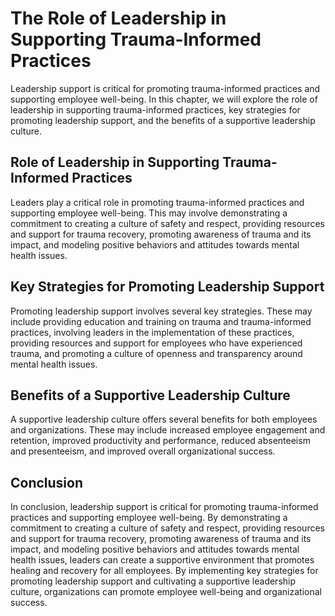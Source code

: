 # The Role of Leadership in Supporting Trauma-Informed Practices

Leadership support is critical for promoting trauma-informed practices and supporting employee well-being. In this chapter, we will explore the role of leadership in supporting trauma-informed practices, key strategies for promoting leadership support, and the benefits of a supportive leadership culture.

Role of Leadership in Supporting Trauma-Informed Practices
----------------------------------------------------------

Leaders play a critical role in promoting trauma-informed practices and supporting employee well-being. This may involve demonstrating a commitment to creating a culture of safety and respect, providing resources and support for trauma recovery, promoting awareness of trauma and its impact, and modeling positive behaviors and attitudes towards mental health issues.

Key Strategies for Promoting Leadership Support
-----------------------------------------------

Promoting leadership support involves several key strategies. These may include providing education and training on trauma and trauma-informed practices, involving leaders in the implementation of these practices, providing resources and support for employees who have experienced trauma, and promoting a culture of openness and transparency around mental health issues.

Benefits of a Supportive Leadership Culture
-------------------------------------------

A supportive leadership culture offers several benefits for both employees and organizations. These may include increased employee engagement and retention, improved productivity and performance, reduced absenteeism and presenteeism, and improved overall organizational success.

Conclusion
----------

In conclusion, leadership support is critical for promoting trauma-informed practices and supporting employee well-being. By demonstrating a commitment to creating a culture of safety and respect, providing resources and support for trauma recovery, promoting awareness of trauma and its impact, and modeling positive behaviors and attitudes towards mental health issues, leaders can create a supportive environment that promotes healing and recovery for all employees. By implementing key strategies for promoting leadership support and cultivating a supportive leadership culture, organizations can promote employee well-being and organizational success.

